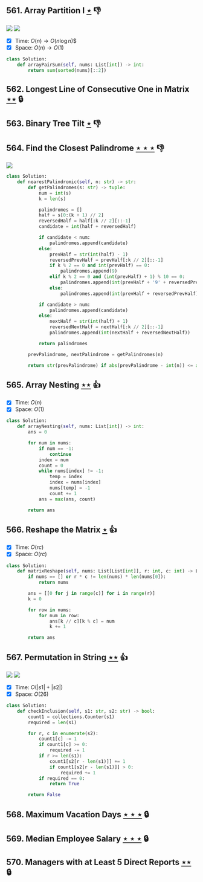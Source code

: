 ## 561. Array Partition I [$\star$](https://leetcode.com/problems/array-partition-i) :thumbsdown:

![](https://img.shields.io/badge/-Bucket%20Sort-DB4D6D.svg?style=flat-square) ![](https://img.shields.io/badge/-Sort-0F2540.svg?style=flat-square)

- [x] Time: $O(n) \to O(n\log n)$$
- [x] Space: $O(n) \to O(1)$

```python
class Solution:
    def arrayPairSum(self, nums: List[int]) -> int:
        return sum(sorted(nums)[::2])
```

## 562. Longest Line of Consecutive One in Matrix [$\star\star$](https://leetcode.com/problems/longest-line-of-consecutive-one-in-matrix) 🔒

## 563. Binary Tree Tilt [$\star$](https://leetcode.com/problems/binary-tree-tilt) :thumbsdown:

## 564. Find the Closest Palindrome [$\star\star\star$](https://leetcode.com/problems/find-the-closest-palindrome) :thumbsdown:

![](https://img.shields.io/badge/-String-60373E.svg?style=flat-square)

```python
class Solution:
    def nearestPalindromic(self, n: str) -> str:
        def getPalindromes(s: str) -> tuple:
            num = int(s)
            k = len(s)

            palindromes = []
            half = s[0:(k + 1) // 2]
            reversedHalf = half[:k // 2][::-1]
            candidate = int(half + reversedHalf)

            if candidate < num:
                palindromes.append(candidate)
            else:
                prevHalf = str(int(half) - 1)
                reversedPrevHalf = prevHalf[:k // 2][::-1]
                if k % 2 == 0 and int(prevHalf) == 0:
                    palindromes.append(9)
                elif k % 2 == 0 and (int(prevHalf) + 1) % 10 == 0:
                    palindromes.append(int(prevHalf + '9' + reversedPrevHalf))
                else:
                    palindromes.append(int(prevHalf + reversedPrevHalf))

            if candidate > num:
                palindromes.append(candidate)
            else:
                nextHalf = str(int(half) + 1)
                reversedNextHalf = nextHalf[:k // 2][::-1]
                palindromes.append(int(nextHalf + reversedNextHalf))

            return palindromes

        prevPalindrome, nextPalindrome = getPalindromes(n)

        return str(prevPalindrome) if abs(prevPalindrome - int(n)) <= abs(nextPalindrome - int(n)) else str(nextPalindrome)
```

## 565. Array Nesting [$\star\star$](https://leetcode.com/problems/array-nesting) :thumbsup:

- [x] Time: $O(n)$
- [x] Space: $O(1)$

```python
class Solution:
    def arrayNesting(self, nums: List[int]) -> int:
        ans = 0

        for num in nums:
            if num == -1:
                continue
            index = num
            count = 0
            while nums[index] != -1:
                temp = index
                index = nums[index]
                nums[temp] = -1
                count += 1
            ans = max(ans, count)

        return ans
```

## 566. Reshape the Matrix [$\star$](https://leetcode.com/problems/reshape-the-matrix) :thumbsup:

- [x] Time: $O(rc)$
- [x] Space: $O(rc)$

```python
class Solution:
    def matrixReshape(self, nums: List[List[int]], r: int, c: int) -> List[List[int]]:
        if nums == [] or r * c != len(nums) * len(nums[0]):
            return nums

        ans = [[0 for j in range(c)] for i in range(r)]
        k = 0

        for row in nums:
            for num in row:
                ans[k // c][k % c] = num
                k += 1

        return ans
```

## 567. Permutation in String [$\star\star$](https://leetcode.com/problems/permutation-in-string) :thumbsup:

![](https://img.shields.io/badge/-Sliding%20Window-1E88A8.svg?style=flat-square) ![](https://img.shields.io/badge/-Two%20Pointers-2EA9DF.svg?style=flat-square)

- [x] Time: $O(|s1| + |s2|)$
- [x] Space: $O(26)$

```python
class Solution:
    def checkInclusion(self, s1: str, s2: str) -> bool:
        count1 = collections.Counter(s1)
        required = len(s1)

        for r, c in enumerate(s2):
            count1[c] -= 1
            if count1[c] >= 0:
                required -= 1
            if r >= len(s1):
                count1[s2[r - len(s1)]] += 1
                if count1[s2[r - len(s1)]] > 0:
                    required += 1
            if required == 0:
                return True

        return False
```

## 568. Maximum Vacation Days [$\star\star\star$](https://leetcode.com/problems/maximum-vacation-days) 🔒

## 569. Median Employee Salary [$\star\star\star$](https://leetcode.com/problems/median-employee-salary) 🔒

## 570. Managers with at Least 5 Direct Reports [$\star\star$](https://leetcode.com/problems/managers-with-at-least-5-direct-reports) 🔒
